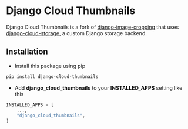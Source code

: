 # Django Cloud Thumbnails


Django Cloud Thumbnails is a fork of
[django-image-cropping](https://github.com/jonasundderwolf/django-image-cropping) that uses
[django-cloud-storage](https://github.com/sysproxy/django-cloud-storage), a custom Django storage backend. 

## Installation

* Install this package using pip
```bash
pip install django-cloud-thumbnails
```

*  Add **django_cloud_thumbnails** to your **INSTALLED_APPS** setting like this
```python
INSTALLED_APPS = [
    ...,
    "django_cloud_thumbnails",
]
```